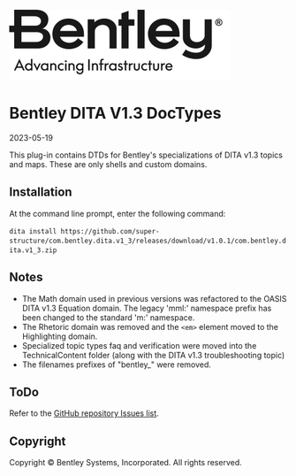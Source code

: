 ![Bentley logo](image/Bentley_logo.svg)
# Bentley DITA V1.3 DocTypes

2023-05-19

This plug-in contains DTDs for Bentley's specializations of DITA v1.3 topics and maps. These are only shells and custom domains. 

## Installation

At the command line prompt, enter the following command:

```dita install https://github.com/super-structure/com.bentley.dita.v1_3/releases/download/v1.0.1/com.bentley.dita.v1_3.zip```

## Notes

* The Math domain used in previous versions was refactored to the OASIS DITA v1.3 Equation domain. The legacy 'mml:' namespace prefix has been changed to the standard 'm:' namespace.
* The Rhetoric domain was removed and the `<em>` element moved to the Highlighting domain.
* Specialized topic types faq and verification were moved into the TechnicalContent folder (along with the DITA v1.3 troubleshooting topic)
* The filenames prefixes of "bentley_" were removed.

## ToDo

Refer to the [GitHub repository Issues list](https://github.com/super-structure/com.bentley.dita.v1_3/issues).

## Copyright

Copyright © Bentley Systems, Incorporated. All rights reserved.

